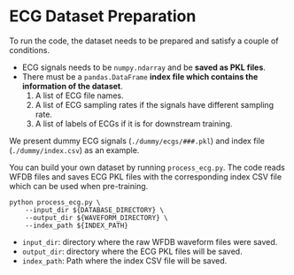 # ECG Dataset Preparation

To run the code, the dataset needs to be prepared and satisfy a couple of conditions.
- ECG signals needs to be `numpy.ndarray` and be __saved as PKL files__.
- There must be a `pandas.DataFrame` __index file which contains the information of the dataset__.
  1) A list of ECG file names.
  2) A list of ECG sampling rates if the signals have different sampling rate.
  3) A list of labels of ECGs if it is for downstream training.

We present dummy ECG signals (`./dummy/ecgs/###.pkl`) and index file (`./dummy/index.csv`) as an example.

You can build your own dataset by running `process_ecg.py`. The code reads WFDB files and saves ECG PKL files with the corresponding index CSV file which can be used when pre-training. 
```
python process_ecg.py \
    --input_dir ${DATABASE_DIRECTORY} \
    --output_dir ${WAVEFORM_DIRECTORY} \
    --index_path ${INDEX_PATH}
```
- `input_dir`: directory where the raw WFDB waveform files were saved.
- `output_dir`: directory where the ECG PKL files will be saved.
- `index_path`: Path where the index CSV file will be saved. 
